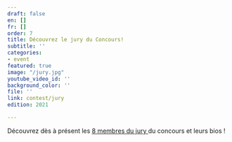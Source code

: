 ```yaml
---
draft: false
en: []
fr: []
order: 7
title: Découvrez le jury du Concours!
subtitle: ''
categories:
- event
featured: true
image: "/jury.jpg"
youtube_video_id: ''
background_color: ''
file: ''
link: contest/jury
edition: 2021

---
```

Découvrez dès à présent les [8 membres du jury ](https://www.positive-future.org/fr/contest/jury)du concours et leurs bios !